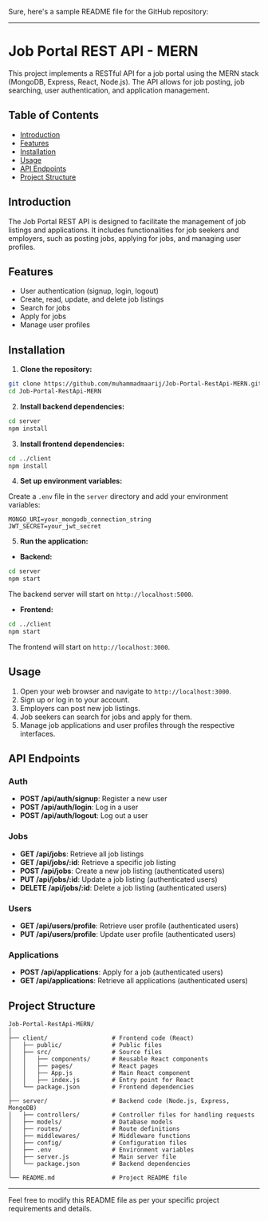 Sure, here's a sample README file for the GitHub repository:

---

# Job Portal REST API - MERN

This project implements a RESTful API for a job portal using the MERN stack (MongoDB, Express, React, Node.js). The API allows for job posting, job searching, user authentication, and application management.

## Table of Contents

- [Introduction](#introduction)
- [Features](#features)
- [Installation](#installation)
- [Usage](#usage)
- [API Endpoints](#api-endpoints)
- [Project Structure](#project-structure)

## Introduction

The Job Portal REST API is designed to facilitate the management of job listings and applications. It includes functionalities for job seekers and employers, such as posting jobs, applying for jobs, and managing user profiles.

## Features

- User authentication (signup, login, logout)
- Create, read, update, and delete job listings
- Search for jobs
- Apply for jobs
- Manage user profiles

## Installation

1. **Clone the repository:**

```bash
git clone https://github.com/muhammadmaarij/Job-Portal-RestApi-MERN.git
cd Job-Portal-RestApi-MERN
```

2. **Install backend dependencies:**

```bash
cd server
npm install
```

3. **Install frontend dependencies:**

```bash
cd ../client
npm install
```

4. **Set up environment variables:**

Create a `.env` file in the `server` directory and add your environment variables:

```
MONGO_URI=your_mongodb_connection_string
JWT_SECRET=your_jwt_secret
```

5. **Run the application:**

- **Backend:**

```bash
cd server
npm start
```

The backend server will start on `http://localhost:5000`.

- **Frontend:**

```bash
cd ../client
npm start
```

The frontend will start on `http://localhost:3000`.

## Usage

1. Open your web browser and navigate to `http://localhost:3000`.
2. Sign up or log in to your account.
3. Employers can post new job listings.
4. Job seekers can search for jobs and apply for them.
5. Manage job applications and user profiles through the respective interfaces.

## API Endpoints

### Auth

- **POST /api/auth/signup**: Register a new user
- **POST /api/auth/login**: Log in a user
- **POST /api/auth/logout**: Log out a user

### Jobs

- **GET /api/jobs**: Retrieve all job listings
- **GET /api/jobs/:id**: Retrieve a specific job listing
- **POST /api/jobs**: Create a new job listing (authenticated users)
- **PUT /api/jobs/:id**: Update a job listing (authenticated users)
- **DELETE /api/jobs/:id**: Delete a job listing (authenticated users)

### Users

- **GET /api/users/profile**: Retrieve user profile (authenticated users)
- **PUT /api/users/profile**: Update user profile (authenticated users)

### Applications

- **POST /api/applications**: Apply for a job (authenticated users)
- **GET /api/applications**: Retrieve all applications (authenticated users)

## Project Structure

```
Job-Portal-RestApi-MERN/
│
├── client/                  # Frontend code (React)
│   ├── public/              # Public files
│   ├── src/                 # Source files
│   │   ├── components/      # Reusable React components
│   │   ├── pages/           # React pages
│   │   ├── App.js           # Main React component
│   │   ├── index.js         # Entry point for React
│   └── package.json         # Frontend dependencies
│
├── server/                  # Backend code (Node.js, Express, MongoDB)
│   ├── controllers/         # Controller files for handling requests
│   ├── models/              # Database models
│   ├── routes/              # Route definitions
│   ├── middlewares/         # Middleware functions
│   ├── config/              # Configuration files
│   ├── .env                 # Environment variables
│   ├── server.js            # Main server file
│   └── package.json         # Backend dependencies
│
└── README.md                # Project README file
```

---

Feel free to modify this README file as per your specific project requirements and details.
